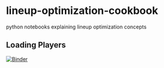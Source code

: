 # lineup-optimization-cookbook
python notebooks explaining lineup optimization concepts

## Loading Players
[![Binder](https://mybinder.org/badge_logo.svg)](https://mybinder.org/v2/gh/sansbacon/lineup-optimization-cookbook/HEAD?urlpath=https%3A%2F%2Fgithub.com%2Fsansbacon%2Flineup-optimization-cookbook%2Fblob%2Fmain%2Floading_players.ipynb)


